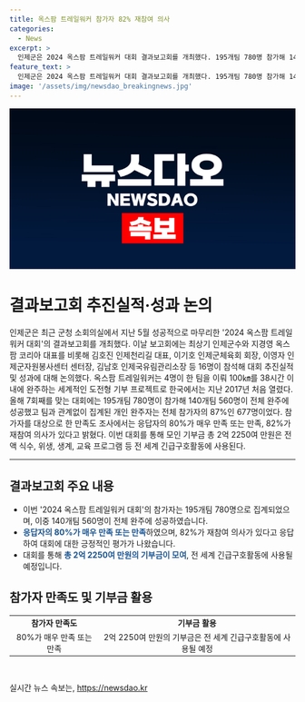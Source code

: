 ```yaml
---
title: 옥스팜 트레일워커 참가자 82% 재참여 의사
categories:
  - News
excerpt: >
  인제군은 2024 옥스팜 트레일워커 대회 결과보고회를 개최했다. 195개팀 780명 참가해 140개팀 560명이 완주했고, 개인완주자 677명 중 80%가 만족, 82%가 재참여 의사를 밝힘. 이번 대회를 통해 2억 2250여 만원의 기부금이 전 세계 긴급구호활동에 사용될 예정. #옥스팜 #트레일워커 #인제군
feature_text: >
  인제군은 2024 옥스팜 트레일워커 대회 결과보고회를 개최했다. 195개팀 780명 참가해 140개팀 560명이 완주했고, 개인완주자 677명 중 80%가 만족, 82%가 재참여 의사를 밝힘. 이번 대회를 통해 2억 2250여 만원의 기부금이 전 세계 긴급구호활동에 사용될 예정. #옥스팜 #트레일워커 #인제군
image: '/assets/img/newsdao_breakingnews.jpg'
---
```


<p><img src="/assets/img/newsdao_breakingnews.jpg" alt="implanttips 속보" /></p>

<h1>결과보고회 추진실적·성과 논의</h1>

<p data-ke-size="size16">인제군은 최근 군청 소회의실에서 지난 5월 성공적으로 마무리한 '2024 옥스팜 트레일워커 대회'의 결과보고회를 개최했다. 이날 보고회에는 최상기 인제군수와 지경영 옥스팜 코리아 대표를 비롯해 김호진 인제천리길 대표, 이기호 인제군체육회 회장, 이영자 인제군자원봉사센터 센터장, 김남호 인제국유림관리소장 등 16명이 참석해 대회 추진실적 및 성과에 대해 논의했다. 옥스팜 트레일워커는 4명이 한 팀을 이뤄 100㎞를 38시간 이내에 완주하는 세계적인 도전형 기부 프로젝트로 한국에서는 지난 2017년 처음 열렸다. 올해 7회째를 맞는 대회에는 195개팀 780명이 참가해 140개팀 560명이 전체 완주에 성공했고 팀과 관계없이 집계된 개인 완주자는 전체 참가자의 87%인 677명이었다. 참가자를 대상으로 한 만족도 조사에서는 응답자의 80%가 매우 만족 또는 만족, 82%가 재참여 의사가 있다고 밝혔다. 이번 대회를 통해 모인 기부금 총 2억 2250여 만원은 전액 식수, 위생, 생계, 교육 프로그램 등 전 세계 긴급구호활동에 사용된다.</p>

<hr>

<h2 data-ke-size="size26">결과보고회 주요 내용</h2>

<ul>
  <li>이번 '2024 옥스팜 트레일워커 대회'의 참가자는 195개팀 780명으로 집계되었으며, 이중 140개팀 560명이 전체 완주에 성공하였습니다.</li>
  <li><b><span style="color: #1a5490;">응답자의 80%가 매우 만족 또는 만족</span></b>하였으며, 82%가 재참여 의사가 있다고 응답하여 대회에 대한 긍정적인 평가가 나왔습니다.</li>
  <li>대회를 통해 <b><span style="color: #1a5490;">총 2억 2250여 만원의 기부금이 모여</span></b>, 전 세계 긴급구호활동에 사용될 예정입니다.</li>
</ul>

<h2 data-ke-size="size26">참가자 만족도 및 기부금 활용</h2>

<table>
  <tr>
    <td style="text-align: center; height: 17px;"><b>참가자 만족도</b></td>
    <td style="text-align: center; height: 17px;"><b>기부금 활용</b></td>
  </tr>
  <tr>
    <td style="text-align: center; height: 17px;">80%가 매우 만족 또는 만족</td>
    <td style="text-align: center; height: 17px;">2억 2250여 만원의 기부금은 전 세계 긴급구호활동에 사용될 예정</td>
  </tr>
</table>

<p data-ke-size="size16">&nbsp;</p>
실시간 뉴스 속보는, <a href="https://newsdao.kr" rel="dofollow">https://newsdao.kr</a>


